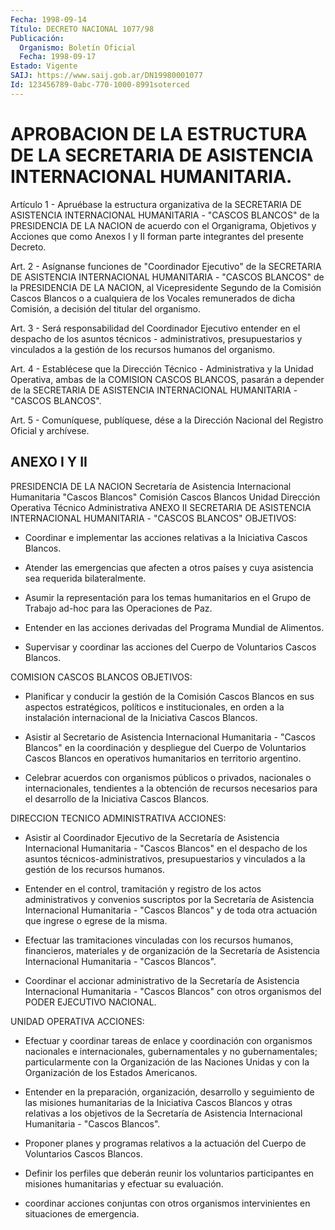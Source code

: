 ```yaml
---
Fecha: 1998-09-14
Título: DECRETO NACIONAL 1077/98
Publicación:
  Organismo: Boletín Oficial
  Fecha: 1998-09-17
Estado: Vigente
SAIJ: https://www.saij.gob.ar/DN19980001077
Id: 123456789-0abc-770-1000-8991soterced
---
```

# APROBACION DE LA ESTRUCTURA DE LA SECRETARIA DE ASISTENCIA INTERNACIONAL HUMANITARIA.

<a id="1"></a>
Artículo 1 - Apruébase la estructura organizativa  de la SECRETARIA DE  ASISTENCIA INTERNACIONAL HUMANITARIA - "CASCOS BLANCOS"  de  la PRESIDENCIA DE LA NACION de acuerdo con el Organigrama, Objetivos y Acciones  que  como  Anexos  I  y  II  forman parte integrantes del presente Decreto.

<a id="2"></a>
Art.  2  -  Asígnanse funciones de "Coordinador  Ejecutivo"  de  la SECRETARIA  DE   ASISTENCIA  INTERNACIONAL  HUMANITARIA  -  "CASCOS BLANCOS" de la PRESIDENCIA  DE LA NACION, al Vicepresidente Segundo de  la  Comisión Cascos Blancos  o  a  cualquiera  de  los  Vocales remunerados de dicha Comisión, a decisión del titular del organismo.

<a id="3"></a>
Art. 3 - Será responsabilidad del Coordinador Ejecutivo entender en el despacho de los asuntos técnicos - administrativos, presupuestarios  y  vinculados a la gestión de los recursos humanos del organismo.

<a id="4"></a>
Art. 4 - Establécese que la Dirección Técnico - Administrativa y la Unidad Operativa, ambas  de  la  COMISION CASCOS BLANCOS, pasarán a depender de la SECRETARIA DE ASISTENCIA INTERNACIONAL HUMANITARIA - "CASCOS BLANCOS".

<a id="5"></a>
Art. 5 - Comuníquese, publíquese,  dése a la Dirección Nacional del Registro Oficial y archívese.

## ANEXO I Y II

<a id="1"></a>
PRESIDENCIA DE LA NACION            Secretaría de Asistencia            Internacional Humanitaria               "Cascos Blancos"  Comisión Cascos Blancos       Unidad          Dirección    Operativa    Técnico Administrativa   ANEXO II  SECRETARIA DE ASISTENCIA INTERNACIONAL HUMANITARIA - "CASCOS BLANCOS" OBJETIVOS:

- Coordinar e implementar las acciones relativas a la Iniciativa Cascos Blancos.

- Atender las emergencias  que  afecten  a  otros  países  y  cuya asistencia sea requerida bilateralmente.

- Asumir  la representación para los temas humanitarios en el Grupo de Trabajo ad-hoc para las Operaciones de Paz.

- Entender  en  las  acciones  derivadas  del  Programa  Mundial de Alimentos.

- Supervisar  y  coordinar  las acciones del Cuerpo de Voluntarios Cascos Blancos.

COMISION CASCOS BLANCOS OBJETIVOS:

- Planificar y conducir la gestión de la Comisión Cascos Blancos en sus aspectos estratégicos, políticos  e institucionales, en orden a la  instalación  internacional  de  la  Iniciativa  Cascos  Blancos.

- Asistir al Secretario de Asistencia Internacional  Humanitaria  - "Cascos  Blancos"  en  la  coordinación  y despliegue del Cuerpo de Voluntarios Cascos Blancos en operativos humanitarios en territorio argentino.

- Celebrar acuerdos con organismos públicos  o privados, nacionales o internacionales, tendientes a la obtención de recursos necesarios para el desarrollo de la Iniciativa Cascos Blancos.

DIRECCION TECNICO ADMINISTRATIVA ACCIONES:

- Asistir al Coordinador Ejecutivo de la Secretaría  de  Asistencia Internacional Humanitaria - "Cascos Blancos" en el despacho  de los asuntos técnicos-administrativos, presupuestarios y vinculados a la gestión de los recursos humanos.

- Entender  en  el  control,  tramitación  y registro de los actos administrativos  y  convenios  suscriptos  por  la   Secretaría  de Asistencia Internacional Humanitaria - "Cascos Blancos"  y  de toda otra actuación que ingrese o egrese de la misma.

- Efectuar  las tramitaciones vinculadas con los recursos humanos, financieros, materiales  y  de  organización  de  la  Secretaría de Asistencia Internacional Humanitaria - "Cascos Blancos".

- Coordinar  el  accionar  administrativo  de  la  Secretaría   de Asistencia  Internacional  Humanitaria - "Cascos Blancos" con otros organismos del PODER EJECUTIVO NACIONAL.

UNIDAD OPERATIVA ACCIONES:

-  Efectuar  y  coordinar  tareas  de  enlace  y  coordinación  con organismos  nacionales  e  internacionales,  gubernamentales  y  no gubernamentales;  particularmente    con  la  Organización  de  las Naciones Unidas y con la Organización  de  los  Estados  Americanos.

- Entender en la preparación, organización, desarrollo y seguimiento  de  las misiones humanitarias de la Iniciativa  Cascos Blancos y otras relativas  a  los  objetivos  de  la  Secretaría de Asistencia Internacional Humanitaria - "Cascos Blancos".

- Proponer planes y programas relativos a la actuación  del  Cuerpo de Voluntarios Cascos Blancos.

- Definir  los  perfiles  que  deberán  reunir  los  voluntarios participantes  en  misiones  humanitarias  y efectuar su evaluación.

- coordinar acciones conjuntas con otros organismos  intervinientes en situaciones de emergencia.
